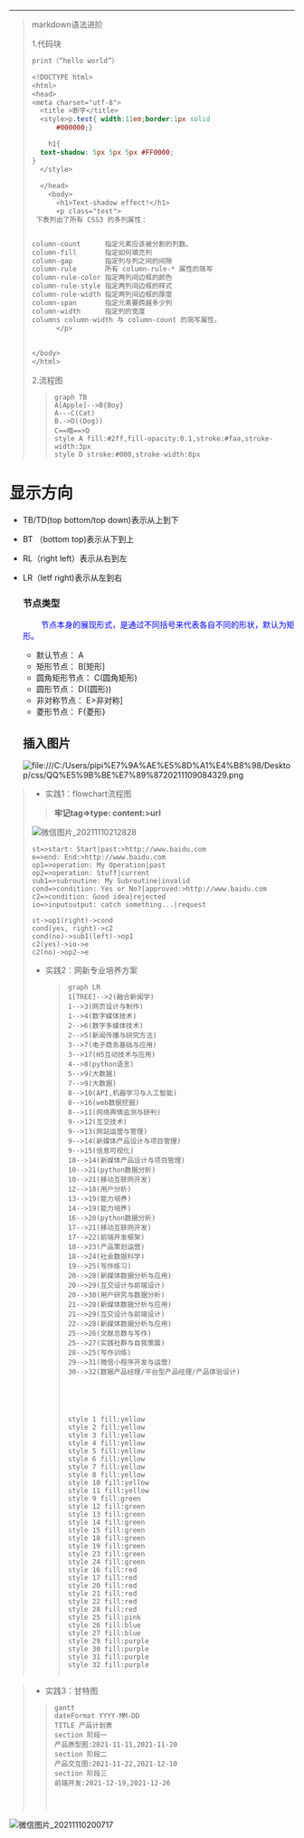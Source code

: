 -----

> markdown语法进阶
>
> 1.代码块
>
> ```css
> print（“hello world”）
> ```
>
> ```css
> <!DOCTYPE html>
> <html>  
> <head>
> <meta charset="utf-8"> 
>   <title >断字</title>
>   <style>p.test{ width:11em;border:1px solid
>       #000000;}
> 
>     h1{
>   text-shadow: 5px 5px 5px #FF0000;
> }
>   </style>
>   
>   </head>
>     <body>
>       <h1>Text-shadow effect!</h1>
>       <p class="test">
>  下表列出了所有 CSS3 的多列属性：
> 
> 
> column-count      指定元素应该被分割的列数。
> column-fill       指定如何填充列
> column-gap        指定列与列之间的间隙
> column-rule       所有 column-rule-* 属性的简写
> column-rule-color 指定两列间边框的颜色
> column-rule-style 指定两列间边框的样式
> column-rule-width 指定两列间边框的厚度
> column-span       指定元素要跨越多少列
> column-width      指定列的宽度
> columns column-width 与 column-count 的简写属性。
>       </p>
>     
>     
> </body>
> </html>
> ```
>
> 2.流程图
>
> > ```mermaid
> > graph TB
> > A[Apple]-->B{Boy}
> > A---C(Cat)
> > B.->D((Dog))
> > C==喵==>D
> > style A fill:#2ff,fill-opacity:0.1,stroke:#faa,stroke-width:3px
> > style D stroke:#000,stroke-width:8px
> > 
> > ```

# 显示方向

- TB/TD(top bottom/top down)表示从上到下

- BT （bottom top)表示从下到上

- RL（right left）表示从右到左

- LR（letf right)表示从左到右

  ### 节点类型

    <font color=Blue> 节点本身的展现形式，是通过不同括号来代表各自不同的形状，默认为矩形。</font>
  
  - 默认节点： A
  - 矩形节点： B[矩形]
  - 圆角矩形节点： C(圆角矩形)
  - 圆形节点： D((圆形))
  - 非对称节点： E>非对称]
  - 菱形节点： F{菱形}
  
  ## 插入图片
  
  ![file:///C:/Users/pipi%E7%9A%AE%E5%8D%A1%E4%B8%98/Desktop/css/QQ%E5%9B%BE%E7%89%8720211109084329.png](C:\Users\pipi皮卡丘\Desktop\css\QQ图片20211109084329.png)

> - 实践1：flowchart流程图
>
> > **牢记tag=>type: content:>url**
>
> ![微信图片_20211110212828](C:\Users\pipi皮卡丘\Desktop\css\微信图片_20211110212828.png)
>
> ```flow
> st=>start: Start|past:>http://www.baidu.com
> e=>end: End:>http://www.baidu.com
> op1=>operation: My Operation|past
> op2=>operation: Stuff|current
> sub1=>subroutine: My Subroutine|invalid
> cond=>condition: Yes or No?|approved:>http://www.baidu.com
> c2=>condition: Good idea|rejected
> io=>inputoutput: catch something...|request
> 
> st->op1(right)->cond
> cond(yes, right)->c2
> cond(no)->sub1(left)->op1
> c2(yes)->io->e
> c2(no)->op2->e
> ```
>
> 
>
> - 实践2：网新专业培养方案
>
>   > ```mermaid
>   > graph LR
>   > 1[TREE]-->2(融合新闻学)
>   > 1-->3(网页设计与制作)
>   > 1-->4(数字媒体技术)
>   > 2-->6(数字多媒体技术)
>   > 2-->5(新闻传播与研究方法)
>   > 3-->7(电子商务基础与应用)
>   > 3-->17(H5互动技术与应用)
>   > 4-->8(python语言)
>   > 5-->9(大数据)
>   > 7-->9(大数据)
>   > 8-->10(API,机器学习与人工智能)
>   > 8-->16(web数据挖掘)
>   > 8-->11(网络舆情监测与研判)
>   > 9-->12(互交技术)
>   > 9-->13(网站运营与管理)
>   > 9-->14(新媒体产品设计与项目管理)
>   > 9-->15(信息可视化)
>   > 10-->14(新媒体产品设计与项目管理)
>   > 10-->21(python数据分析)
>   > 10-->21(移动互联网开发)
>   > 12-->18(用户分析)
>   > 13-->19(能力培养)
>   > 14-->19(能力培养)
>   > 16-->20(python数据分析)
>   > 17-->21(移动互联网开发)
>   > 17-->22(前端开发框架)
>   > 18-->23(产品策划运营)
>   > 18-->24(社会数据科学)
>   > 19-->25(写作练习)
>   > 20-->28(新媒体数据分析与应用)
>   > 20-->29(互交设计与前端设计)
>   > 20-->30(用户研究与数据分析)
>   > 21-->28(新媒体数据分析与应用)
>   > 21-->29(互交设计与前端设计)
>   > 22-->28(新媒体数据分析与应用)
>   > 25-->26(文献总数与写作)
>   > 25-->27(实践社群与自我策展)
>   > 28-->25(写作训练)
>   > 29-->31(微信小程序开发与运营)
>   > 30-->32(数据产品经理/平台型产品经理/产品体验设计)
>   > 
>   > 
>   > 
>   > 
>   > 
>   > style 1 fill:yellow
>   > style 2 fill:yellow
>   > style 3 fill:yellow
>   > style 4 fill:yellow
>   > style 5 fill:yellow
>   > style 6 fill:yellow
>   > style 7 fill:yellow
>   > style 8 fill:yellow
>   > style 10 fill:yellow
>   > style 11 fill:yellow
>   > style 9 fill:green
>   > style 12 fill:green
>   > style 13 fill:green
>   > style 14 fill:green
>   > style 15 fill:green
>   > style 18 fill:green
>   > style 19 fill:green
>   > style 23 fill:green
>   > style 24 fill:green
>   > style 16 fill:red
>   > style 17 fill:red
>   > style 20 fill:red
>   > style 21 fill:red
>   > style 22 fill:red
>   > style 28 fill:red
>   > style 25 fill:pink
>   > style 26 fill:blue
>   > style 27 fill:blue
>   > style 29 fill:purple
>   > style 30 fill:purple
>   > style 31 fill:purple
>   > style 32 fill:purple
>   > 
>   > 
>   > ```
>   >
>   > 
>
> 

> - 实践3：甘特图
>
> > ```mermaid
>> gantt
> > dateFormat YYYY-MM-DD
> > TITLE 产品计划表
> > section 阶段一
> > 产品原型图:2021-11-11,2021-11-20
> > section 阶段二
> > 产品交互图:2021-11-22,2021-12-10
> > section 阶段三
> > 前端开发:2021-12-19,2021-12-26
> > 
> > 
> > 
> > 
> > ```

![微信图片_20211110200717](C:\Users\pipi皮卡丘\Desktop\css\微信图片_20211110200717.png)

 
